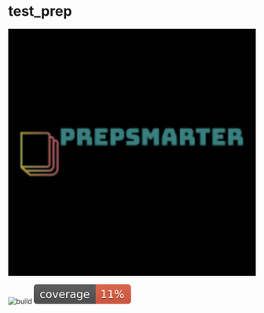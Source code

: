 # test_prep

![alt text](docs/logo.jpg)

![build](https://github.com/Pierre-Alexandre35/test_prep/actions/workflows/main.yaml/badge.svg) ![coverage](docs/badges/coverage.svg)




